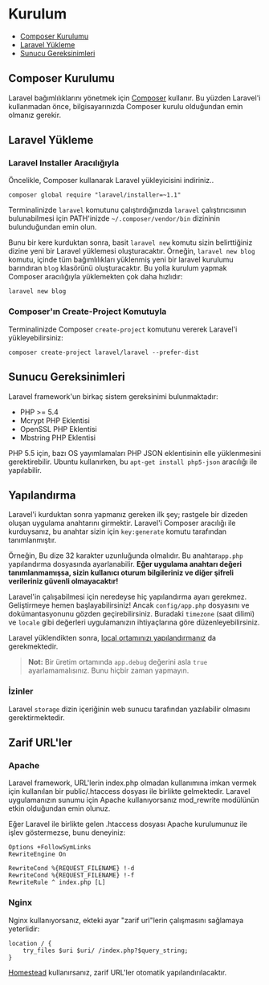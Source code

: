 # Kurulum

- [Composer Kurulumu](#install-composer)
- [Laravel Yükleme](#install-laravel)
- [Sunucu Gereksinimleri](#server-requirements)

<a name="install-composer"></a>
## Composer Kurulumu

Laravel bağımlılıklarını yönetmek için [Composer](http://getcomposer.org) kullanır. Bu yüzden Laravel'i kullanmadan önce, bilgisayarınızda Composer kurulu olduğundan emin olmanız gerekir.

<a name="install-laravel"></a>
## Laravel Yükleme

### Laravel Installer Aracılığıyla

Öncelikle, Composer kullanarak Laravel yükleyicisini indiriniz..

	composer global require "laravel/installer=~1.1"

Terminalinizde `laravel` komutunu çalıştırdığınızda `laravel` çalıştırıcısının bulunabilmesi için PATH'inizde `~/.composer/vendor/bin` dizininin bulunduğundan emin olun.

Bunu bir kere kurduktan sonra, basit `laravel new` komutu sizin belirttiğiniz dizine yeni bir Laravel yüklemesi oluşturacaktır. Örneğin, `laravel new blog` komutu, içinde tüm bağımlılıkları yüklenmiş yeni bir laravel kurulumu barındıran `blog` klasörünü oluşturacaktır. Bu yolla kurulum yapmak Composer aracılığıyla yüklemekten çok daha hızlıdır:

	laravel new blog

### Composer'ın Create-Project Komutuyla

Terminalinizde Composer `create-project` komutunu vererek Laravel'i yükleyebilirsiniz:

	composer create-project laravel/laravel --prefer-dist

<a name="server-requirements"></a>
## Sunucu Gereksinimleri

Laravel framework'un birkaç sistem gereksinimi bulunmaktadır:

- PHP >= 5.4
- Mcrypt PHP Eklentisi
- OpenSSL PHP Eklentisi
- Mbstring PHP Eklentisi

PHP 5.5 için, bazı OS yayımlamaları PHP JSON eklentisinin elle yüklenmesini gerektirebilir. Ubuntu kullanırken, bu `apt-get install php5-json` aracılığı ile yapılabilir.

<a name="configuration"></a>
## Yapılandırma

Laravel'i kurduktan sonra yapmanız gereken ilk şey; rastgele bir dizeden oluşan uygulama anahtarını girmektir. Laravel'i Composer aracılığı ile kurduysanız, bu anahtar sizin için `key:generate` komutu tarafından tanımlanmıştır.

Örneğin, Bu dize 32 karakter uzunluğunda olmalıdır. Bu anahtar`app.php` yapılandırma dosyasında ayarlanabilir. **Eğer uygulama anahtarı değeri tanımlanmamışsa, sizin kullanıcı oturum bilgileriniz ve diğer şifreli verileriniz güvenli olmayacaktır!**

Laravel'in çalışabilmesi için neredeyse hiç yapılandırma ayarı gerekmez. Geliştirmeye hemen başlayabilirsiniz! Ancak `config/app.php` dosyasını ve dokümantasyonunu gözden geçirebilirsiniz. Buradaki `timezone` (saat dilimi) ve `locale` gibi değerleri uygulamanızın ihtiyaçlarına göre düzenleyebilirsiniz.

Laravel yüklendikten sonra, [local ortamınızı yapılandırmanız](/docs/master/configuration#environment-configuration) da gerekmektedir. 

> **Not:** Bir üretim ortamında `app.debug` değerini asla `true` ayarlamamalısınız. Bunu hiçbir zaman yapmayın.

<a name="permissions"></a>
### İzinler

Laravel `storage` dizin içeriğinin web sunucu tarafından yazılabilir olmasını gerektirmektedir.

<a name="pretty-urls"></a>
## Zarif URL'ler

### Apache

Laravel framework, URL'lerin index.php olmadan kullanımına imkan vermek için kullanılan bir public/.htaccess dosyası ile birlikte gelmektedir. Laravel uygulamanızın sunumu için Apache kullanıyorsanız mod_rewrite modülünün etkin olduğundan emin olunuz.

Eğer Laravel ile birlikte gelen .htaccess dosyası Apache kurulumunuz ile işlev göstermezse, bunu deneyiniz:

	Options +FollowSymLinks
	RewriteEngine On

	RewriteCond %{REQUEST_FILENAME} !-d
	RewriteCond %{REQUEST_FILENAME} !-f
	RewriteRule ^ index.php [L]

### Nginx

Nginx kullanıyorsanız, ekteki ayar "zarif url"lerin çalışmasını sağlamaya yeterlidir:

    location / {
        try_files $uri $uri/ /index.php?$query_string;
    }

[Homestead](/docs/master/homestead) kullanırsanız, zarif URL'ler otomatik yapılandırılacaktır.
